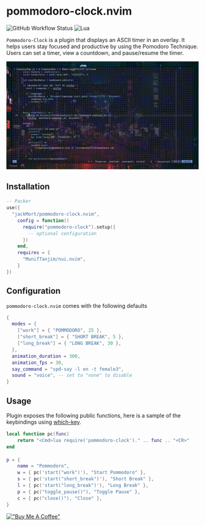 # pommodoro-clock.nvim

![GitHub Workflow Status](http://img.shields.io/github/actions/workflow/status/jackMort/pommodoro-clock.nvim/default.yml?branch=main&style=for-the-badge)
![Lua](https://img.shields.io/badge/Made%20with%20Lua-blueviolet.svg?style=for-the-badge&logo=lua)


`Pommodoro-Clock` is a plugin that displays an ASCII timer in an overlay. It helps users stay focused and productive by using the Pomodoro Technique.
Users can set a timer, view a countdown, and pause/resume the timer.

![preview image](https://github.com/jackMort/pommodoro-clock.nvim/blob/media/preview.gif?raw=true)

## Installation

```lua
-- Packer
use({
  "jackMort/pommodoro-clock.nvim",
    config = function()
      require("pommodoro-clock").setup({
        -- optional configuration
      })
    end,
    requires = {
      "MunifTanjim/nui.nvim",
    }
})
```

## Configuration

`pommodoro-clock.nvim` comes with the following defaults

```lua
{
  modes = {
    ["work"] = { "POMMODORO", 25 },
    ["short_break"] = { "SHORT BREAK", 5 },
    ["long_break"] = { "LONG BREAK", 30 },
  },
  animation_duration = 300,
  animation_fps = 30,
  say_command = "spd-say -l en -t female3",
  sound = "voice", -- set to "none" to disable
}
```

## Usage

Plugin exposes the following public functions, here is a sample of the keybindings using [which-key](https://github.com/folke/which-key.nvim).

```lua
local function pc(func)
	return "<Cmd>lua require('pommodoro-clock')." .. func .. "<CR>"
end

p = {
	name = "Pommodoro",
	w = { pc('start("work")'), "Start Pommodoro" },
	s = { pc('start("short_break")'), "Short Break" },
	l = { pc('start("long_break")'), "Long Break" },
	p = { pc("toggle_pause()"), "Toggle Pause" },
	c = { pc("close()"), "Close" },
}
```

[!["Buy Me A Coffee"](https://www.buymeacoffee.com/assets/img/custom_images/orange_img.png)](https://www.buymeacoffee.com/jackMort)
